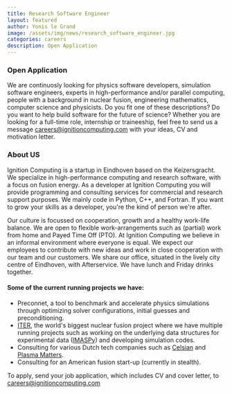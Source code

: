 ```yaml
---
title: Research Software Engineer
layout: featured
author: Yonis le Grand  
image: /assets/img/news/research_software_engineer.jpg
categories: careers
description: Open Application
---
```


### Open Application

We are continuosly looking for physics software developers, simulation software engineers, experts in high-performance and/or parallel computing, people with a background in nuclear fusion, engineering mathematics, computer science and physicists. Do you fit one of these descriptions? Do you want to help build software for the future of science? Whether you are looking for a full-time role, internship or traineeship, feel free to
send us a message <careers@ignitioncomputing.com> with your ideas, CV and motivation letter.

### About US

Ignition Computing is a startup in Eindhoven based on the Keizersgracht. We specialize in high-performance computing and research software, with a focus on fusion energy. As a developer at Ignition Computing you will provide programming and consulting services for commercial and research support purposes. We mainly code in Python, C++, and Fortran. If you want to grow your skills as a developer, you're the kind of person we're after.

Our culture is focussed on cooperation, growth and a healthy work-life balance. We are open to flexible work-arrangements such as (partial) work from home and Payed Time Off (PTO). At Ignition Computing we believe in an informal environment where everyone is equal. We expect our employees to contribute with new ideas and work in close cooperation with our team and our customers. We share our office, situated in the lively city centre of Eindhoven, with Afterservice. We have lunch and Friday drinks together.

#### Some of the current running projects we have:

- Preconnet, a tool to benchmark and accelerate physics simulations through optimizing solver configurations, initial guesses and preconditioning.
- [ITER](https://iter.org), the world's biggest nuclear fusion project where we have multiple running projects such as working on the underlying data structures for experimental data ([IMASPy](https://pypi.org/project/imaspy/)) and developing simulation codes.
- Consulting for various Dutch tech companies such as [Celsian](https://www.celsian.nl/) and [Plasma Matters](https://plasimo.phys.tue.nl/index.php).
- Consulting for an American fusion start-up (currently in stealth).

To apply, send your job application, which includes CV and cover letter, to <careers@ignitioncomputing.com>
